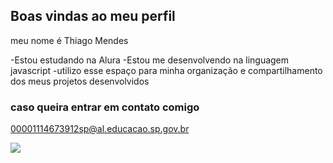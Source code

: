 ## Boas vindas ao meu perfil

meu nome é Thiago Mendes

-Estou estudando na Alura
-Estou me desenvolvendo na linguagem javascript
-utilizo esse espaço para minha organização e compartilhamento dos meus projetos desenvolvidos

### caso queira entrar em contato comigo

00001114673912sp@al.educacao.sp.gov.br

![](https://media1.tenor.com/m/5gAIr5GSphAAAAAC/jujutsu-kaisen-aoi-todou.gif)
